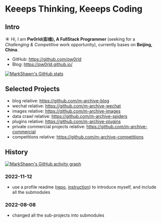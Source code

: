 
# Keeeps Thinking, Keeeps Coding

## Intro

:sunny: Hi, I am **Pw0rld(彭维), A FullStack Programmer** (seeking for a *Challenging & Competitive* work opportunity), currently bases on **Beijing, China**.

- GitHub: https://github.com/pw0rld
- Blog: https://pw0rld.github.io/


<!-- 最好看的theme是 &theme=synthwave, 可惜下面的activity-graph不支持，为了统一，就使用 tokyonight 了 -->
<!-- <image src="https://github-readme-stats.vercel.app/api?username=pw0rld&count_private=true&show_icons=true&theme=tokyonight" alt="MarkShawn's GitHub stats, source: https://github.com/anuraghazra/github-readme-stats" style="width: 100%; height: 220px;"> -->

[![MarkShawn's GitHub stats](https://github-readme-stats.vercel.app/api?username=pw0rld&theme=synthwave)](https://github.com/anuraghazra/github-readme-stats)

<!-- <image src="http://github-readme-streak-stats.herokuapp.com?user=pw0rld&theme=synthwave" alt="pw0rld's GitHub Streak, source: https://git.io/streak-stats" style="width: 100%;"> -->

## Selected Projects

- blog relative: https://github.com/m-archive-blog
- wechat relative: https://github.com/m-archive-wechat
- images relative: https://github.com/m-archive-images
- data crawl relative: https://github.com/m-archive-spiders
- plugins relative: https://github.com/m-archive-plugins
- private commercial projects relative: https://github.com/m-archive-commercial
- competitions relative: https://github.com/m-archive-competitions

## History

[![MarkShawn's GitHub activity graph](https://activity-graph.herokuapp.com/graph?username=pw0rld&theme=tokyo-night)](https://github.com/ashutosh00710/github-readme-activity-graph)

### 2022-11-12

- use a profile readme ([repo](https://github.com/pw0rld/pw0rld), [instruction](https://docs.github.com/cn/account-and-profile/setting-up-and-managing-your-github-profile/customizing-your-profile/managing-your-profile-readme)) to introduce myself, and include all the submodules

### 2022-08-08

- changed all the sub-projects into submodules
